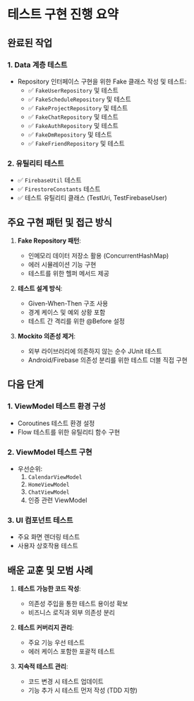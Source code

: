 # 테스트 구현 진행 요약

## 완료된 작업

### 1. Data 계층 테스트
- Repository 인터페이스 구현을 위한 Fake 클래스 작성 및 테스트:
  - ✅ `FakeUserRepository` 및 테스트
  - ✅ `FakeScheduleRepository` 및 테스트
  - ✅ `FakeProjectRepository` 및 테스트
  - ✅ `FakeChatRepository` 및 테스트
  - ✅ `FakeAuthRepository` 및 테스트
  - ✅ `FakeDmRepository` 및 테스트
  - ✅ `FakeFriendRepository` 및 테스트

### 2. 유틸리티 테스트
- ✅ `FirebaseUtil` 테스트
- ✅ `FirestoreConstants` 테스트
- ✅ 테스트 유틸리티 클래스 (TestUri, TestFirebaseUser)

## 주요 구현 패턴 및 접근 방식

1. **Fake Repository 패턴**:
   - 인메모리 데이터 저장소 활용 (ConcurrentHashMap)
   - 에러 시뮬레이션 기능 구현
   - 테스트를 위한 헬퍼 메서드 제공

2. **테스트 설계 방식**:
   - Given-When-Then 구조 사용
   - 경계 케이스 및 예외 상황 포함
   - 테스트 간 격리를 위한 @Before 설정

3. **Mockito 의존성 제거**:
   - 외부 라이브러리에 의존하지 않는 순수 JUnit 테스트
   - Android/Firebase 의존성 분리를 위한 테스트 더블 직접 구현

## 다음 단계

### 1. ViewModel 테스트 환경 구성
- Coroutines 테스트 환경 설정
- Flow 테스트를 위한 유틸리티 함수 구현

### 2. ViewModel 테스트 구현
- 우선순위:
  1. `CalendarViewModel`
  2. `HomeViewModel`
  3. `ChatViewModel`
  4. 인증 관련 ViewModel

### 3. UI 컴포넌트 테스트
- 주요 화면 렌더링 테스트
- 사용자 상호작용 테스트

## 배운 교훈 및 모범 사례

1. **테스트 가능한 코드 작성**:
   - 의존성 주입을 통한 테스트 용이성 확보
   - 비즈니스 로직과 외부 의존성 분리

2. **테스트 커버리지 관리**:
   - 주요 기능 우선 테스트
   - 에러 케이스 포함한 포괄적 테스트

3. **지속적 테스트 관리**:
   - 코드 변경 시 테스트 업데이트
   - 기능 추가 시 테스트 먼저 작성 (TDD 지향) 